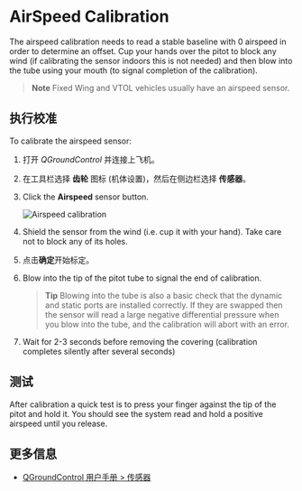 # AirSpeed Calibration

The airspeed calibration needs to read a stable baseline with 0 airspeed in order to determine an offset. Cup your hands over the pitot to block any wind (if calibrating the sensor indoors this is not needed) and then blow into the tube using your mouth (to signal completion of the calibration).

> **Note** Fixed Wing and VTOL vehicles usually have an airspeed sensor.

## 执行校准

To calibrate the airspeed sensor:

1. 打开 *QGroundControl* 并连接上飞机。
2. 在工具栏选择 **齿轮** 图标 (机体设置)，然后在侧边栏选择 **传感器**。
3. Click the **Airspeed** sensor button.
    
    ![Airspeed calibration](../../images/qgc/setup/sensor_airspeed.jpg)

4. Shield the sensor from the wind (i.e. cup it with your hand). Take care not to block any of its holes.

5. 点击**确定**开始标定。
6. Blow into the tip of the pitot tube to signal the end of calibration.
    
    > **Tip** Blowing into the tube is also a basic check that the dynamic and static ports are installed correctly. If they are swapped then the sensor will read a large negative differential pressure when you blow into the tube, and the calibration will abort with an error.

7. Wait for 2-3 seconds before removing the covering (calibration completes silently after several seconds)

## 测试

After calibration a quick test is to press your finger against the tip of the pitot and hold it. You should see the system read and hold a positive airspeed until you release.

## 更多信息

* [QGroundControl 用户手册 > 传感器](https://docs.qgroundcontrol.com/en/SetupView/sensors_px4.html#airspeed)